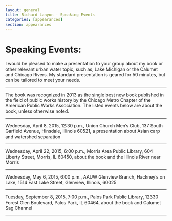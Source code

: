 ```yaml
---
layout: general
title: Richard Lanyon - Speaking Events
categories: [appearances]
section: appearances
---
```


# Speaking Events:
I would be pleased to make a presentation to your group about my book or other relevant urban water topic, such as, Lake Michigan or the Calumet and Chicago Rivers. My standard presentation is geared for 50 minutes, but can be tailored to meet your needs. 

----

The book was recognized in 2013 as the single best new book published in the field of public works history by the Chicago Metro Chapter of the American Public Works Association. The listed events below are about the book, unless otherwise noted.

----

Wednesday, April 8, 2015, 12:30 p.m., Union Church Men’s Club, 137 South Garfield Avenue, Hinsdale, Illinois 60521, a presentation about Asian carp and watershed separation 

----

Wednesday, April 22, 2015, 6:00 p.m., Morris Area Public Library, 604 Liberty Street, Morris, IL 60450, about the book and the Illinois River near Morris 

----

Wednesday, May 6, 2015, 6:00 p.m., AAUW Glenview Branch, Hackney’s on Lake, 1514 East Lake Street, Glenview, Illinois, 60025 

----

Tuesday, September 8, 2015, 7:00 p.m., Palos Park Public Library, 12330 Forest Glen Boulevard, Palos Park, IL 60464, about the book and Calumet Sag Channel 

----
